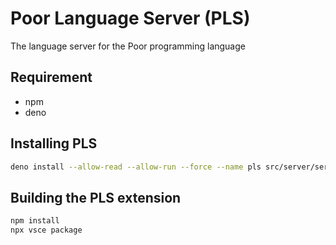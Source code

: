# Poor Language Server (PLS)

The language server for the Poor programming language

## Requirement

* npm
* deno

## Installing PLS

```sh
deno install --allow-read --allow-run --force --name pls src/server/server.ts
```

## Building the PLS extension

```sh
npm install
npx vsce package
```
